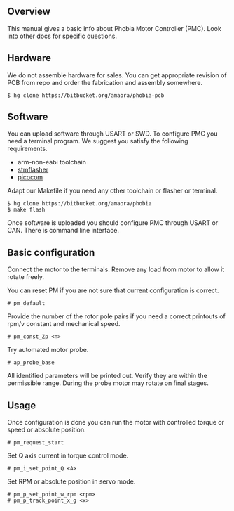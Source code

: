 ## Overview

This manual gives a basic info about Phobia Motor Controller (PMC). Look into
other docs for specific questions.

## Hardware

We do not assemble hardware for sales. You can get appropriate revision of PCB
from repo and order the fabrication and assembly somewhere.

	$ hg clone https://bitbucket.org/amaora/phobia-pcb

## Software

You can upload software through USART or SWD. To configure PMC you need a
terminal program. We suggest you satisfy the following requirements.

* arm-non-eabi toolchain
* [stmflasher](https://bitbucket.org/amaora/stmflasher)
* [picocom](https://github.com/npat-efault/picocom)

Adapt our Makefile if you need any other toolchain or flasher or terminal.

	$ hg clone https://bitbucket.org/amaora/phobia
	$ make flash

Once software is uploaded you should configure PMC through USART or CAN. There
is command line interface.

## Basic configuration

Connect the motor to the terminals. Remove any load from motor to allow it
rotate freely.

You can reset PM if you are not sure that current configuration is correct.

	# pm_default

Provide the number of the rotor pole pairs if you need a correct printouts of
rpm/v constant and mechanical speed.

	# pm_const_Zp <n>

Try automated motor probe.

	# ap_probe_base

All identified parameters will be printed out. Verify they are within the
permissible range. During the probe motor may rotate on final stages.

## Usage

Once configuration is done you can run the motor with controlled torque or
speed or absolute position.

	# pm_request_start

Set Q axis current in torque control mode.

	# pm_i_set_point_Q <A>

Set RPM or absolute position in servo mode.

	# pm_p_set_point_w_rpm <rpm>
	# pm_p_track_point_x_g <x>


